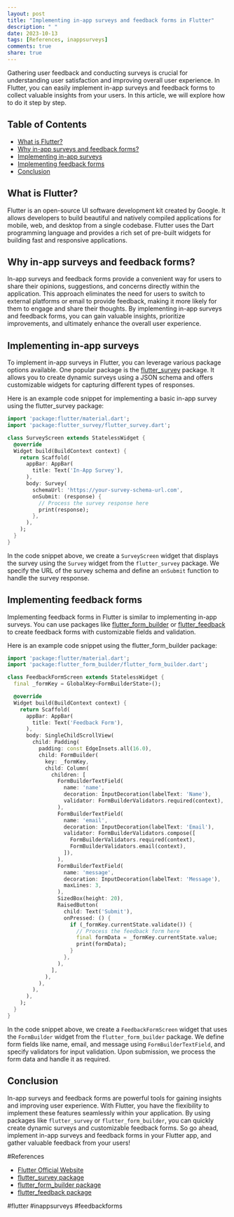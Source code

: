```yaml
---
layout: post
title: "Implementing in-app surveys and feedback forms in Flutter"
description: " "
date: 2023-10-13
tags: [References, inappsurveys]
comments: true
share: true
---
```


Gathering user feedback and conducting surveys is crucial for understanding user satisfaction and improving overall user experience. In Flutter, you can easily implement in-app surveys and feedback forms to collect valuable insights from your users. In this article, we will explore how to do it step by step.

## Table of Contents
- [What is Flutter?](#what-is-flutter)
- [Why in-app surveys and feedback forms?](#why-in-app-surveys-and-feedback-forms)
- [Implementing in-app surveys](#implementing-in-app-surveys)
- [Implementing feedback forms](#implementing-feedback-forms)
- [Conclusion](#conclusion)

## What is Flutter?
Flutter is an open-source UI software development kit created by Google. It allows developers to build beautiful and natively compiled applications for mobile, web, and desktop from a single codebase. Flutter uses the Dart programming language and provides a rich set of pre-built widgets for building fast and responsive applications.

## Why in-app surveys and feedback forms?
In-app surveys and feedback forms provide a convenient way for users to share their opinions, suggestions, and concerns directly within the application. This approach eliminates the need for users to switch to external platforms or email to provide feedback, making it more likely for them to engage and share their thoughts. By implementing in-app surveys and feedback forms, you can gain valuable insights, prioritize improvements, and ultimately enhance the overall user experience.

## Implementing in-app surveys
To implement in-app surveys in Flutter, you can leverage various package options available. One popular package is the [flutter_survey](https://pub.dev/packages/flutter_survey) package. It allows you to create dynamic surveys using a JSON schema and offers customizable widgets for capturing different types of responses.

Here is an example code snippet for implementing a basic in-app survey using the flutter_survey package:

```dart
import 'package:flutter/material.dart';
import 'package:flutter_survey/flutter_survey.dart';

class SurveyScreen extends StatelessWidget {
  @override
  Widget build(BuildContext context) {
    return Scaffold(
      appBar: AppBar(
        title: Text('In-App Survey'),
      ),
      body: Survey(
        schemaUrl: 'https://your-survey-schema-url.com',
        onSubmit: (response) {
          // Process the survey response here
          print(response);
        },
      ),
    );
  }
}
```

In the code snippet above, we create a `SurveyScreen` widget that displays the survey using the `Survey` widget from the `flutter_survey` package. We specify the URL of the survey schema and define an `onSubmit` function to handle the survey response.

## Implementing feedback forms
Implementing feedback forms in Flutter is similar to implementing in-app surveys. You can use packages like [flutter_form_builder](https://pub.dev/packages/flutter_form_builder) or [flutter_feedback](https://pub.dev/packages/flutter_feedback) to create feedback forms with customizable fields and validation.

Here is an example code snippet using the flutter_form_builder package:

```dart
import 'package:flutter/material.dart';
import 'package:flutter_form_builder/flutter_form_builder.dart';

class FeedbackFormScreen extends StatelessWidget {
  final _formKey = GlobalKey<FormBuilderState>();

  @override
  Widget build(BuildContext context) {
    return Scaffold(
      appBar: AppBar(
        title: Text('Feedback Form'),
      ),
      body: SingleChildScrollView(
        child: Padding(
          padding: const EdgeInsets.all(16.0),
          child: FormBuilder(
            key: _formKey,
            child: Column(
              children: [
                FormBuilderTextField(
                  name: 'name',
                  decoration: InputDecoration(labelText: 'Name'),
                  validator: FormBuilderValidators.required(context),
                ),
                FormBuilderTextField(
                  name: 'email',
                  decoration: InputDecoration(labelText: 'Email'),
                  validator: FormBuilderValidators.compose([
                    FormBuilderValidators.required(context),
                    FormBuilderValidators.email(context),
                  ]),
                ),
                FormBuilderTextField(
                  name: 'message',
                  decoration: InputDecoration(labelText: 'Message'),
                  maxLines: 3,
                ),
                SizedBox(height: 20),
                RaisedButton(
                  child: Text('Submit'),
                  onPressed: () {
                    if (_formKey.currentState.validate()) {
                      // Process the feedback form here
                      final formData = _formKey.currentState.value;
                      print(formData);
                    }
                  },
                ),
              ],
            ),
          ),
        ),
      ),
    );
  }
}
```

In the code snippet above, we create a `FeedbackFormScreen` widget that uses the `FormBuilder` widget from the `flutter_form_builder` package. We define form fields like name, email, and message using `FormBuilderTextField`, and specify validators for input validation. Upon submission, we process the form data and handle it as required.

## Conclusion
In-app surveys and feedback forms are powerful tools for gaining insights and improving user experience. With Flutter, you have the flexibility to implement these features seamlessly within your application. By using packages like `flutter_survey` or `flutter_form_builder`, you can quickly create dynamic surveys and customizable feedback forms. So go ahead, implement in-app surveys and feedback forms in your Flutter app, and gather valuable feedback from your users!

#References
- [Flutter Official Website](https://flutter.dev/)
- [flutter_survey package](https://pub.dev/packages/flutter_survey)
- [flutter_form_builder package](https://pub.dev/packages/flutter_form_builder)
- [flutter_feedback package](https://pub.dev/packages/flutter_feedback)

#flutter #inappsurveys #feedbackforms